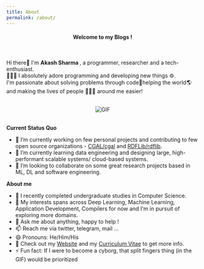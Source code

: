 ```yaml
---
title: About
permalink: /about/
---
```

<link rel="stylesheet" type="text/css" media="all" href="https://akash-sharma-1.github.io/blog//pages/about_markdown_styles.css" />
<center> <h4> Welcome to my Blogs !</h4> </center>
<br>

Hi there👋 I'm <b>Akash Sharma </b>, a programmer, researcher and a tech-enthusiast. 
<br>
👨🏻‍💻 I absolutely adore programming and developing new things ⚙. 
<br>
I'm passionate about solving problems through code🚀helping the world🌎 and making the lives of people 👨‍👨‍👧 around me easier!    
<br>

<div align="center">
<img align="center" alt="GIF" src="http://veronicasicoe.files.wordpress.com/2015/11/f7e0d-nu8baew.gif" />
</div>
<br>

**Current Status Quo**

- 🔭 I’m currently working on few personal projects and contributing to few open source organizations - [CGAL/cgal](https://github.com/CGAL/cgal) and [RDFLib/rdflib](https://github.com/RDFLib/rdflib).
- 🌱 I’m currently learning data engineering and designing large, high-performant scalable systems/ cloud-based systems.
- 👯 I’m looking to collaborate on some great research projects based in ML, DL and software engineering.

**About me**
- 💼 I recently completed undergraduate studies in Computer Science.
- 🤔 My interests spans across Deep Learning, Machine Learning, Application Development, Compilers for now and I'm in pursuit of exploring more domains.
- 💬 Ask me about anything, happy to help !
- 📫 Reach me via twitter, telegram, mail ...
- 😄 Pronouns: He/Him/His
- 👀 Check out my [Website](https://akash-sharma-1.github.io/) and my [Curriculum Vitae](https://akash-sharma-1.github.io/resume/Akash_Sharma_One_Page_CV.pdf) to get more info.
- ⚡ Fun fact: If I were to become a cyborg, that split fingers thing (in the GIF) would be prioritized
